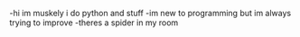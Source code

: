 -hi im muskely i do python and stuff
-im new to programming but im always trying to improve
-theres a spider in my room
